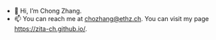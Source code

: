 - 👋 Hi, I’m Chong Zhang.  
- 📫 You can reach me at chozhang@ethz.ch. You can visit my page https://zita-ch.github.io/. 

<!---
zita-ch/zita-ch is a ✨ special ✨ repository because its `README.md` (this file) appears on your GitHub profile.
You can click the Preview link to take a look at your changes.
--->
